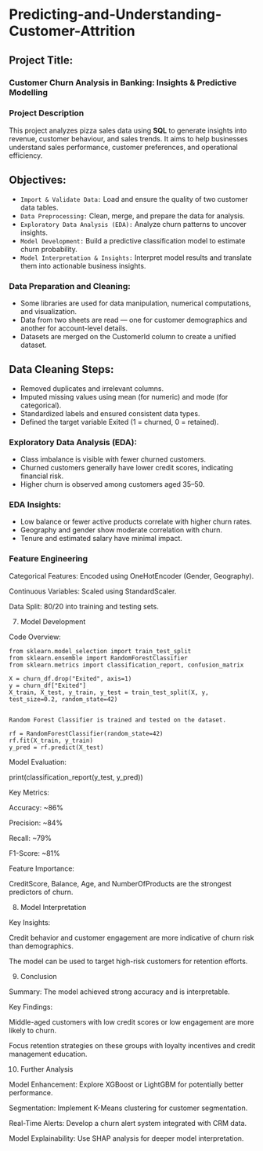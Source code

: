 # Predicting-and-Understanding-Customer-Attrition

## Project Title:
### Customer Churn Analysis in Banking: Insights & Predictive Modelling
### Project Description
This project analyzes pizza sales data using **SQL** to generate insights into revenue, customer behaviour, and sales trends. It aims to help businesses understand sales performance, customer preferences, and operational efficiency.
## Objectives:
- `Import & Validate Data:` Load and ensure the quality of two customer data tables.
- `Data Preprocessing:` Clean, merge, and prepare the data for analysis.
- `Exploratory Data Analysis (EDA):` Analyze churn patterns to uncover insights.
- `Model Development:` Build a predictive classification model to estimate churn probability.
- `Model Interpretation & Insights:` Interpret model results and translate them into actionable business insights.

### Data Preparation and Cleaning:
- Some libraries are used for data manipulation, numerical computations, and visualization.
- Data from two sheets are read — one for customer demographics and another for account-level details.
- Datasets are merged on the CustomerId column to create a unified dataset.

## Data Cleaning Steps:

- Removed duplicates and irrelevant columns.
- Imputed missing values using mean (for numeric) and mode (for categorical).
- Standardized labels and ensured consistent data types.
- Defined the target variable Exited (1 = churned, 0 = retained).

### Exploratory Data Analysis (EDA):
- Class imbalance is visible with fewer churned customers.
- Churned customers generally have lower credit scores, indicating financial risk.
- Higher churn is observed among customers aged 35–50.

### EDA Insights:

- Low balance or fewer active products correlate with higher churn rates.
- Geography and gender show moderate correlation with churn.
- Tenure and estimated salary have minimal impact.
### Feature Engineering

Categorical Features: Encoded using OneHotEncoder (Gender, Geography).

Continuous Variables: Scaled using StandardScaler.

Data Split: 80/20 into training and testing sets.

7. Model Development

Code Overview:
```pyhton
from sklearn.model_selection import train_test_split
from sklearn.ensemble import RandomForestClassifier
from sklearn.metrics import classification_report, confusion_matrix

X = churn_df.drop("Exited", axis=1)
y = churn_df["Exited"]
X_train, X_test, y_train, y_test = train_test_split(X, y, test_size=0.2, random_state=42)


Random Forest Classifier is trained and tested on the dataset.

rf = RandomForestClassifier(random_state=42)
rf.fit(X_train, y_train)
y_pred = rf.predict(X_test)
```

Model Evaluation:

print(classification_report(y_test, y_pred))


Key Metrics:

Accuracy: ~86%

Precision: ~84%

Recall: ~79%

F1-Score: ~81%

Feature Importance:

CreditScore, Balance, Age, and NumberOfProducts are the strongest predictors of churn.

8. Model Interpretation

Key Insights:

Credit behavior and customer engagement are more indicative of churn risk than demographics.

The model can be used to target high-risk customers for retention efforts.

9. Conclusion

Summary: The model achieved strong accuracy and is interpretable.

Key Findings:

Middle-aged customers with low credit scores or low engagement are more likely to churn.

Focus retention strategies on these groups with loyalty incentives and credit management education.

10. Further Analysis

Model Enhancement: Explore XGBoost or LightGBM for potentially better performance.

Segmentation: Implement K-Means clustering for customer segmentation.

Real-Time Alerts: Develop a churn alert system integrated with CRM data.

Model Explainability: Use SHAP analysis for deeper model interpretation.
